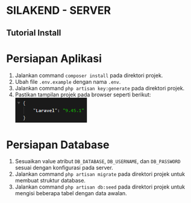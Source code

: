 # SILAKEND - SERVER
## Tutorial Install
# Persiapan Aplikasi
1. Jalankan command `composer install` pada direktori projek.
2. Ubah file `.env.example` dengan nama `.env`.
3. Jalankan command `php artisan key:generate` pada direktori projek.
4. Pastikan tampilan projek pada browser seperti berikut:
![Gambar](tampilanawal.png)
# Persiapan Database
1. Sesuaikan value atribut `DB_DATABASE`, `DB_USERNAME`, dan `DB_PASSWORD` sesuai dengan konfigurasi pada server.
2. Jalankan command `php artisan migrate` pada direktori projek untuk membuat struktur database.
3. Jalankan command `php artisan db:seed` pada direktori projek untuk mengisi beberapa tabel dengan data awalan.